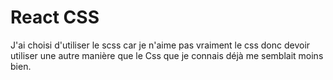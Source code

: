 # React CSS

J'ai choisi d'utiliser le scss car je n'aime pas vraiment le css donc devoir utiliser une autre manière que le Css que je connais déjà me semblait moins bien.